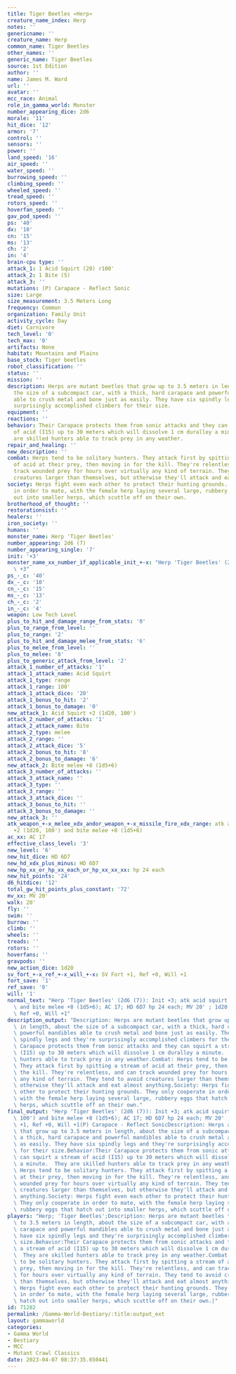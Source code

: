 ```yaml
---
title: Tiger Beetles «Herp»
creature_name_index: Herp
notes: ''
genericname: ''
creature_name: Herp
common_name: Tiger Beetles
other_names: ''
generic_name: Tiger Beetles
source: 1st Edition
author: ''
name: James M. Ward
url: ''
avatar: ''
mcc_race: Animal
role_in_gamma_world: Monster
number_appearing_dice: 2d6
morale: '11'
hit_dice: '12'
armor: '7'
control: ''
sensors: ''
power: ''
land_speed: '16'
air_speed: ''
water_speed: ''
burrowing_speed: ''
climbing_speed: ''
wheeled_speed: ''
tread_speed: ''
rotors_speed: ''
hoverfan_speed: ''
gav_pod_speed: ''
ps: '40'
dx: '10'
cn: '15'
ms: '13'
ch: '2'
in: '4'
brain-cpu type: ''
attack_1: 1 Acid Squirt (20) r100'
attack_2: 1 Bite (5)
attack_3: ''
mutations: (P) Carapace - Reflect Sonic
size: Large
size_measurement: 3.5 Meters Long
frequency: Common
organization: Family Unit
activity_cycle: Day
diet: Carnivore
tech_level: '0'
tech_max: '0'
artifacts: None
habitat: Mountains and Plains
base_stock: Tiger beetles
robot_classification: ''
status: ''
mission: ''
description: Herps are mutant beetles that grow up to 3.5 meters in length, about
  the size of a subcompact car, with a thick, hard carapace and powerful mandibles
  able to crush metal and bone just as easily. They have six spindly legs and they're
  surprisingly accomplished climbers for their size.
equipment: ''
reactions: ''
behavior: Their Carapace protects them from sonic attacks and they can squirt a stream
  of acid (I15) up to 30 meters which will dissolve 1 cm duralloy a minute.  They
  are skilled hunters able to track prey in any weather.
repair_and_healing: ''
new_description: ''
combat: Herps tend to be solitary hunters. They attack first by spitting a stream
  of acid at their prey, then moving in for the kill. They're relentless, and can
  track wounded prey for hours over virtually any kind of terrain. They tend to avoid
  creatures larger than themselves, but otherwise they'll attack and eat almost anything.
society: Herps fight even each other to protect their hunting grounds. They only cooperate
  in order to mate, with the female herp laying several large, rubbery eggs that hatch
  out into smaller herps, which scuttle off on their own.
brotherhood_of_thought: ''
restorationsist: ''
healers: ''
iron_society: ''
humans: ''
monster_name: Herp 'Tiger Beetles'
number_appearing: 2d6 (7)
number_appearing_single: '7'
init: '+3'
monster_name_xx_number_if_applicable_init_+-x: "Herp 'Tiger Beetles' (2d6 (7)): Init\
  \ +3"
ps_-_c: '40'
dx_-_c: '10'
cn_-_c: '15'
ms_-_c: '13'
ch_-_c: '2'
in_-_c: '4'
weapon: Low Tech Level
plus_to_hit_and_damage_range_from_stats: '0'
plus_to_range_from_level: ''
plus_to_range: '2'
plus_to_hit_and_damage_melee_from_stats: '6'
plus_to_melee_from_level: ''
plus_to_melee: '8'
plus_to_generic_attack_from_level: '2'
attack_1_number_of_attacks: '1'
attack_1_attack_name: Acid Squirt
attack_1_type: range
attack_1_range: 100'
attack_1_attack_dice: '20'
attack_1_bonus_to_hit: '2'
attack_1_bonus_to_damage: '0'
new_attack_1: Acid Squirt +2 (1d20, 100')
attack_2_number_of_attacks: '1'
attack_2_attack_name: Bite
attack_2_type: melee
attack_2_range: ''
attack_2_attack_dice: '5'
attack_2_bonus_to_hit: '8'
attack_2_bonus_to_damage: '6'
new_attack_2: Bite melee +8 (1d5+6)
attack_3_number_of_attacks: ''
attack_3_attack_name: ''
attack_3_type: ''
attack_3_range: ''
attack_3_attack_dice: ''
attack_3_bonus_to_hit: ''
attack_3_bonus_to_damage: ''
new_attack_3: ''
atk_weapon_+-x_melee_xdx_andor_weapon_+-x_missile_fire_xdx_range: atk acid squirt
  +2 (1d20, 100') and bite melee +8 (1d5+6)
ac_xx: AC 17
effective_class_level: '3'
new_level: '6'
new_hit_dice: HD 6D7
new_hd_xdx_plus_minus: HD 6D7
new_hp_xx_or_hp_xx_each_or_hp_xx_xx_xx: hp 24 each
new_hit_points: '24'
d6_hitdice: '12'
total_gw_hit_points_plus_constant: '72'
mv_xx: MV 20'
walk: 20'
fly: ''
swim: ''
burrow: ''
climb: ''
wheels: ''
treads: ''
rotors: ''
hoverfans: ''
gravpods: ''
new_action_dice: 1d20
sv_fort_+-x_ref_+-x_will_+-x: SV Fort +1, Ref +0, Will +1
fort_save: '1'
ref_save: '0'
will: '1'
normal_text: "Herp 'Tiger Beetles' (2d6 (7)): Init +3; atk acid squirt +2 (1d20, 100')\
  \ and bite melee +8 (1d5+6); AC 17; HD 6D7 hp 24 each; MV 20' ; 1d20; SV Fort +1,\
  \ Ref +0, Will +1"
description_output: "Description: Herps are mutant beetles that grow up to 3.5 meters\
  \ in length, about the size of a subcompact car, with a thick, hard carapace and\
  \ powerful mandibles able to crush metal and bone just as easily. They have six\
  \ spindly legs and they're surprisingly accomplished climbers for their size.Behavior:Their\
  \ Carapace protects them from sonic attacks and they can squirt a stream of acid\
  \ (I15) up to 30 meters which will dissolve 1 cm duralloy a minute.  They are skilled\
  \ hunters able to track prey in any weather.Combat: Herps tend to be solitary hunters.\
  \ They attack first by spitting a stream of acid at their prey, then moving in for\
  \ the kill. They're relentless, and can track wounded prey for hours over virtually\
  \ any kind of terrain. They tend to avoid creatures larger than themselves, but\
  \ otherwise they'll attack and eat almost anything.Society: Herps fight even each\
  \ other to protect their hunting grounds. They only cooperate in order to mate,\
  \ with the female herp laying several large, rubbery eggs that hatch out into smaller\
  \ herps, which scuttle off on their own."
final_output: "Herp 'Tiger Beetles' (2d6 (7)): Init +3; atk acid squirt +2 (1d20,\
  \ 100') and bite melee +8 (1d5+6); AC 17; HD 6D7 hp 24 each; MV 20' ; 1d20; SV Fort\
  \ +1, Ref +0, Will +1(P) Carapace - Reflect SonicDescription: Herps are mutant beetles\
  \ that grow up to 3.5 meters in length, about the size of a subcompact car, with\
  \ a thick, hard carapace and powerful mandibles able to crush metal and bone just\
  \ as easily. They have six spindly legs and they're surprisingly accomplished climbers\
  \ for their size.Behavior:Their Carapace protects them from sonic attacks and they\
  \ can squirt a stream of acid (I15) up to 30 meters which will dissolve 1 cm duralloy\
  \ a minute.  They are skilled hunters able to track prey in any weather.Combat:\
  \ Herps tend to be solitary hunters. They attack first by spitting a stream of acid\
  \ at their prey, then moving in for the kill. They're relentless, and can track\
  \ wounded prey for hours over virtually any kind of terrain. They tend to avoid\
  \ creatures larger than themselves, but otherwise they'll attack and eat almost\
  \ anything.Society: Herps fight even each other to protect their hunting grounds.\
  \ They only cooperate in order to mate, with the female herp laying several large,\
  \ rubbery eggs that hatch out into smaller herps, which scuttle off on their own."
players: "Herp; 'Tiger Beetles';Description: Herps are mutant beetles that grow up\
  \ to 3.5 meters in length, about the size of a subcompact car, with a thick, hard\
  \ carapace and powerful mandibles able to crush metal and bone just as easily. They\
  \ have six spindly legs and they're surprisingly accomplished climbers for their\
  \ size.Behavior:Their Carapace protects them from sonic attacks and they can squirt\
  \ a stream of acid (I15) up to 30 meters which will dissolve 1 cm duralloy a minute.\
  \  They are skilled hunters able to track prey in any weather.Combat: Herps tend\
  \ to be solitary hunters. They attack first by spitting a stream of acid at their\
  \ prey, then moving in for the kill. They're relentless, and can track wounded prey\
  \ for hours over virtually any kind of terrain. They tend to avoid creatures larger\
  \ than themselves, but otherwise they'll attack and eat almost anything.Society:\
  \ Herps fight even each other to protect their hunting grounds. They only cooperate\
  \ in order to mate, with the female herp laying several large, rubbery eggs that\
  \ hatch out into smaller herps, which scuttle off on their own.|"
id: 71282
permalink: /Gamma-World-Bestiary/:title:output_ext
layout: gammaworld
categories:
- Gamma World
- Bestiary
- MCC
- Mutant Crawl Classics
date: 2023-04-07 08:37:35.650441
---
```

